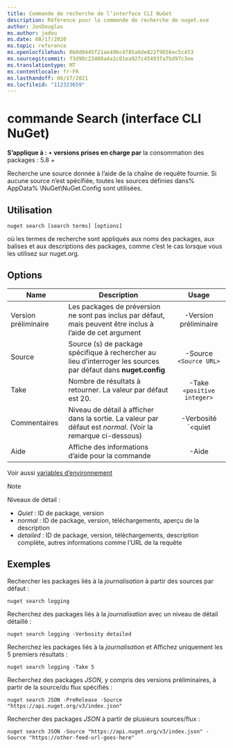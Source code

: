 ```yaml
---
title: Commande de recherche de l’interface CLI NuGet
description: Référence pour la commande de recherche de nuget.exe
author: JonDouglas
ms.author: jodou
ms.date: 08/17/2020
ms.topic: reference
ms.openlocfilehash: 0b0d0445f21ae49bc4785a6de822f9b56ec5c453
ms.sourcegitcommit: f3d98c23408a4a1c01ea92fc45493fa7bd97c3ee
ms.translationtype: MT
ms.contentlocale: fr-FR
ms.lasthandoff: 06/17/2021
ms.locfileid: "112323659"
---
```

# <a name="search-command-nuget-cli"></a>commande Search (interface CLI NuGet)

**S’applique à :** &bullet; **versions prises en charge par** la consommation des packages : 5.8 +

Recherche une source donnée à l’aide de la chaîne de requête fournie. Si aucune source n’est spécifiée, toutes les sources définies dans% AppData% \NuGet\NuGet.Config sont utilisées.

## <a name="usage"></a>Utilisation

```cli
nuget search [search terms] [options]
```

où les termes de recherche sont appliqués aux noms des packages, aux balises et aux descriptions des packages, comme c’est le cas lorsque vous les utilisez sur nuget.org.

## <a name="options"></a>Options

| Name | Description | Usage |
| ---  |     ---     |  :-:  |
| Version préliminaire | Les packages de préversion ne sont pas inclus par défaut, mais peuvent être inclus à l’aide de cet argument | -Version préliminaire |
| Source | Source (s) de package spécifique à rechercher au lieu d’interroger les sources par défaut dans __nuget.config__ | -Source `<Source URL>`|
| Take | Nombre de résultats à retourner. La valeur par défaut est 20. | -Take `<positive integer>` |
| Commentaires | Niveau de détail à afficher dans la sortie. La valeur par défaut est _normal_. (Voir la remarque ci-dessous)  | -Verbosité `<quiet|normal|detailed>` |
| Aide | Affiche des informations d’aide pour la commande | -Aide |

Voir aussi [variables d’environnement](cli-ref-environment-variables.md)

> [!NOTE] 
> Niveaux de détail :
> * _Quiet_ : ID de package, version
> * _normal_ : ID de package, version, téléchargements, aperçu de la description
> * _detailed_ : ID de package, version, téléchargements, description complète, autres informations comme l’URL de la requête

## <a name="examples"></a>Exemples

Rechercher les packages liés à la *journalisation* à partir des sources par défaut :
```
nuget search logging
```
Recherchez des packages liés à la *journalisation* avec un niveau de détail détaillé :
```
nuget search logging -Verbosity detailed
```
Recherchez les packages liés à la *journalisation* et Affichez uniquement les 5 premiers résultats :
```
nuget search logging -Take 5
```
Recherchez des packages *JSON*, y compris des versions préliminaires, à partir de la source/du flux spécifiés :
```
nuget search JSON -PreRelease -Source "https://api.nuget.org/v3/index.json"
```
Rechercher des packages *JSON* à partir de plusieurs sources/flux :
```
nuget search JSON -Source "https://api.nuget.org/v3/index.json" -Source "https://other-feed-url-goes-here"
```
